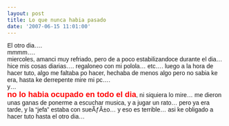 ```yaml
---
layout: post
title: Lo que nunca habia pasado
date: '2007-06-15 11:01:00'
---
```



<span style="font-family: arial;">El otro dia…. </span>  
<span style="font-family: arial;">mmmm…. </span>  
<span style="font-family: arial;">miercoles, amanci muy refriado, pero de a poco estabilizandoce durante el dia… hice mis cosas diarias…. regaloneo con mi polola… etc…. luego a la hora de hacer tuto, algo me faltaba po hacer, hechaba de menos algo pero no sabia ke era, hasta ke derrepente mire mi pc…. </span>  
<span style="font-family: arial;">y…</span>  
<span style="font-weight: bold; font-family: arial; color: rgb(255, 0, 0);font-size:130%;">no lo habia ocupado en todo el dia</span><span style="font-family: arial;">, ni siquiera lo mire… me dieron unas ganas de ponerme a escuchar musica, y a jugar un rato… pero ya era tarde, y la “jefa” estaba con sueÃƒÂ±o… y eso es terrible… asi ke obligado a hacer tuto hasta el otro dia…</span>


